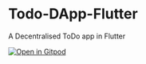# Todo-DApp-Flutter
A Decentralised ToDo app in Flutter


[![Open in Gitpod](https://gitpod.io/button/open-in-gitpod.svg)](https://gitpod.io/#https://github.com/hashfx/Todo-DApp-Flutter)
